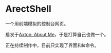 # ArectShell

一个用前端模拟的控制台网页。

启发于[Axton: About Me](https://axton.cc/)，于是打算自己也做一个。

正在持续制作中，目前只实现了界面和ls命令。
